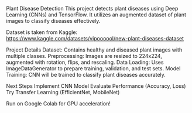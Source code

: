 Plant Disease Detection
This project detects plant diseases using Deep Learning (CNNs) and TensorFlow. It utilizes an augmented dataset of plant images to classify diseases effectively.

Dataset is taken from Kaggle: https://www.kaggle.com/datasets/vipoooool/new-plant-diseases-dataset

Project Details
Dataset: Contains healthy and diseased plant images with multiple classes.
Preprocessing: Images are resized to 224x224, augmented with rotation, flips, and rescaling.
Data Loading: Uses ImageDataGenerator to prepare training, validation, and test sets.
Model Training: CNN will be trained to classify plant diseases accurately.

Next Steps
 Implement CNN Model
 Evaluate Performance (Accuracy, Loss)
 Try Transfer Learning (EfficientNet, MobileNet)

 Run on Google Colab for GPU acceleration! 
